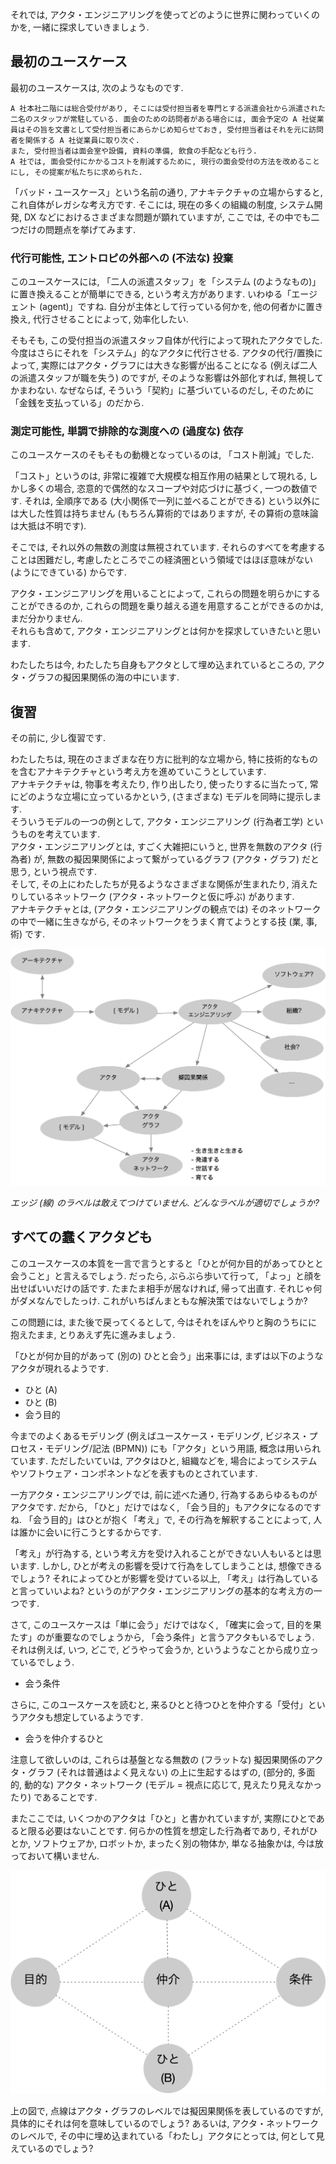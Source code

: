 それでは, アクタ・エンジニアリングを使ってどのように世界に関わっていくのかを, 一緒に探求していきましょう.

## 最初のユースケース

最初のユースケースは, 次のようなものです.

```text
A 社本社二階には総合受付があり, そこには受付担当者を専門とする派遣会社から派遣された二名のスタッフが常駐している. 面会のための訪問者がある場合には, 面会予定の A 社従業員はその旨を文書として受付担当者にあらかじめ知らせておき, 受付担当者はそれを元に訪問者を関係する A 社従業員に取り次ぐ.
また, 受付担当者は面会室や設備, 資料の準備, 飲食の手配なども行う.
A 社では, 面会受付にかかるコストを削減するために, 現行の面会受付の方法を改めることにし, その提案が私たちに求められた.
```

「バッド・ユースケース」という名前の通り, アナキテクチャの立場からすると, これ自体がレガシな考え方です. そこには, 現在の多くの組織の制度, システム開発, DX などにおけるさまざまな問題が顕れていますが, ここでは, その中でも二つだけの問題点を挙げてみます.

### 代行可能性, エントロピの外部への (不法な) 投棄

このユースケースには, 「二人の派遣スタッフ」を「システム (のようなもの)」に置き換えることが簡単にできる, という考え方があります. いわゆる「エージェント (agent)」ですね. 自分が主体として行っている何かを, 他の何者かに置き換え, 代行させることによって, 効率化したい.

そもそも, この受付担当の派遣スタッフ自体が代行によって現れたアクタでした. 今度はさらにそれを「システム」的なアクタに代行させる. アクタの代行/置換によって, 実際にはアクタ・グラフには大きな影響が出ることになる (例えば二人の派遣スタッフが職を失う) のですが, そのような影響は外部化すれば, 無視してかまわない. なぜならば, そういう「契約」に基づいているのだし, そのために「金銭を支払っている」のだから.

### 測定可能性, 単調で排除的な測度への (過度な) 依存

このユースケースのそもそもの動機となっているのは, 「コスト削減」でした.

「コスト」というのは, 非常に複雑で大規模な相互作用の結果として現れる, しかし多くの場合, 恣意的で偶然的なスコープや対応づけに基づく, 一つの数値です. それは, 全順序である (大小関係で一列に並べることができる) という以外には大した性質は持ちません (もちろん算術的ではありますが, その算術の意味論は大抵は不明です).

そこでは, それ以外の無数の測度は無視されています. それらのすべてを考慮することは困難だし, 考慮したところでこの経済圏という領域ではほぼ意味がない (ようにできている) からです.

アクタ・エンジニアリングを用いることによって, これらの問題を明らかにすることができるのか, これらの問題を乗り越える道を用意することができるのかは, まだ分かりません.<br>
それらも含めて, アクタ・エンジニアリングとは何かを探求していきたいと思います.

わたしたちは今, わたしたち自身もアクタとして埋め込まれているところの, アクタ・グラフの擬因果関係の海の中にいます.

## 復習

その前に, 少し復習です.

わたしたちは, 現在のさまざまな在り方に批判的な立場から, 特に技術的なものを含むアナキテクチャという考え方を進めていこうとしています.<br>
アナキテクチャは, 物事を考えたり, 作り出したり, 使ったりするに当たって, 常にどのような立場に立っているかという, (さまざまな) モデルを同時に提示します.<br>
そういうモデルの一つの例として, アクタ・エンジニアリング (行為者工学) というものを考えています.<br>
アクタ・エンジニアリングとは, すごく大雑把にいうと, 世界を無数のアクタ (行為者) が, 無数の擬因果関係によって繋がっているグラフ (アクタ・グラフ) だと思う, という視点です.<br>
そして, その上にわたしたちが見るようなさまざまな関係が生まれたり, 消えたりしているネットワーク (アクタ・ネットワークと仮に呼ぶ) があります.<br>
アナキテクチャとは, (アクタ・エンジニアリングの観点では) そのネットワークの中で一緒に生きながら, そのネットワークをうまく育てようとする技 (業, 事, 術) です.

![big-picture](アクタ・エンジニアリング.figs/fig4-1.png)

_エッジ (線) のラベルは敢えてつけていません. どんなラベルが適切でしょうか?_

## すべての蠢くアクタども

このユースケースの本質を一言で言うとすると「ひとが何か目的があってひとと会うこと」と言えるでしょう. だったら, ぶらぶら歩いて行って, 「よっ」と顔を出せばいいだけの話です. たまたま相手が居なければ, 帰って出直す. それじゃ何がダメなんでしたっけ. これがいちばんまともな解決策ではないでしょうか?

この問題には, また後で戻ってくるとして, 今はそれをぼんやりと胸のうちにに抱えたまま, とりあえず先に進みましょう.

「ひとが何か目的があって (別の) ひとと会う」出来事には, まずは以下のようなアクタが現れるようです.

- ひと (A)
- ひと (B)
- 会う目的

今までのよくあるモデリング (例えばユースケース・モデリング, ビジネス・プロセス・モデリング/記法 (BPMN)) にも「アクタ」という用語, 概念は用いられています. ただしたいていは, アクタはひと, 組織などを, 場合によってシステムやソフトウェア・コンポネントなどを表すものとされています.

一方アクタ・エンジニアリングでは, 前に述べた通り, 行為するあらゆるものがアクタです. だから, 「ひと」だけではなく, 「会う目的」もアクタになるのですね. 「会う目的」はひとが抱く「考え」で, その行為を解釈することによって, 人は誰かに会いに行こうとするからです.

「考え」が行為する, という考え方を受け入れることができない人もいるとは思います. しかし, ひとが考えの影響を受けて行為をしてしまうことは, 想像できるでしょう? それによってひとが影響を受けている以上, 「考え」は行為していると言っていいよね? というのがアクタ・エンジニアリングの基本的な考え方の一つです.

さて, このユースケースは「単に会う」だけではなく, 「確実に会って, 目的を果たす」のが重要なのでしょうから, 「会う条件」と言うアクタもいるでしょう. それは例えば, いつ, どこで, どうやって会うか, というようなことから成り立っているでしょう.

- 会う条件

さらに, このユースケースを読むと, 来るひとと待つひとを仲介する「受付」というアクタも想定しているようです.

- 会うを仲介するひと

注意して欲しいのは, これらは基盤となる無数の (フラットな) 擬因果関係のアクタ・グラフ (それは普通はよく見えない) の上に生起するはずの, (部分的, 多面的, 動的な) アクタ・ネットワーク (モデル = 視点に応じて, 見えたり見えなかったり) であることです.

またここでは, いくつかのアクタは「ひと」と書かれていますが, 実際にひとであると限る必要はないことです. 何らかの性質を想定した行為者であり, それがひとか, ソフトウェアか, ロボットか, まったく別の物体か, 単なる抽象かは, 今は放っておいて構いません.

![actors](アクタ・エンジニアリング.figs/fig4-2.png)

上の図で, 点線はアクタ・グラフのレベルでは擬因果関係を表しているのですが, 具体的にそれは何を意味しているのでしょう? あるいは, アクタ・ネットワークのレベルで, その中に埋め込まれている「わたし」アクタにとっては, 何として見えているのでしょう?

